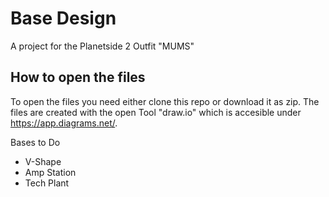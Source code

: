 # Base Design

A project for the Planetside 2 Outfit "MUMS" 

## How to open the files 

To open the files you need either clone this repo or download it as zip. The files are created with
the open Tool "draw.io" which is accesible under https://app.diagrams.net/. 

Bases to Do
* V-Shape
* Amp Station 
* Tech Plant
